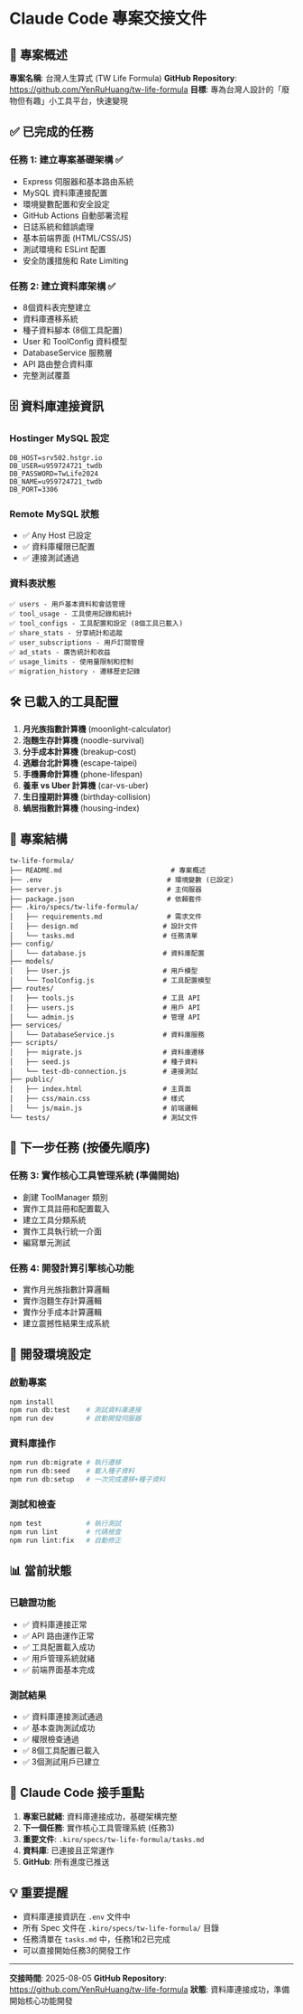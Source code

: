 # Claude Code 專案交接文件

## 🎯 專案概述
**專案名稱**: 台灣人生算式 (TW Life Formula)
**GitHub Repository**: https://github.com/YenRuHuang/tw-life-formula
**目標**: 專為台灣人設計的「廢物但有趣」小工具平台，快速變現

## ✅ 已完成的任務

### 任務 1: 建立專案基礎架構 ✅
- Express 伺服器和基本路由系統
- MySQL 資料庫連接配置
- 環境變數配置和安全設定
- GitHub Actions 自動部署流程
- 日誌系統和錯誤處理
- 基本前端界面 (HTML/CSS/JS)
- 測試環境和 ESLint 配置
- 安全防護措施和 Rate Limiting

### 任務 2: 建立資料庫架構 ✅
- 8個資料表完整建立
- 資料庫遷移系統
- 種子資料腳本 (8個工具配置)
- User 和 ToolConfig 資料模型
- DatabaseService 服務層
- API 路由整合資料庫
- 完整測試覆蓋

## 🗄️ 資料庫連接資訊

### Hostinger MySQL 設定
```env
DB_HOST=srv502.hstgr.io
DB_USER=u959724721_twdb
DB_PASSWORD=TwLife2024
DB_NAME=u959724721_twdb
DB_PORT=3306
```

### Remote MySQL 狀態
- ✅ Any Host 已設定
- ✅ 資料庫權限已配置
- ✅ 連接測試通過

### 資料表狀態
```
✅ users - 用戶基本資料和會話管理
✅ tool_usage - 工具使用記錄和統計
✅ tool_configs - 工具配置和設定 (8個工具已載入)
✅ share_stats - 分享統計和追蹤
✅ user_subscriptions - 用戶訂閱管理
✅ ad_stats - 廣告統計和收益
✅ usage_limits - 使用量限制和控制
✅ migration_history - 遷移歷史記錄
```

## 🛠️ 已載入的工具配置

1. **月光族指數計算機** (moonlight-calculator)
2. **泡麵生存計算機** (noodle-survival)
3. **分手成本計算機** (breakup-cost)
4. **逃離台北計算機** (escape-taipei)
5. **手機壽命計算機** (phone-lifespan)
6. **養車 vs Uber 計算機** (car-vs-uber)
7. **生日撞期計算機** (birthday-collision)
8. **蝸居指數計算機** (housing-index)

## 📁 專案結構

```
tw-life-formula/
├── README.md                           # 專案概述
├── .env                               # 環境變數 (已設定)
├── server.js                          # 主伺服器
├── package.json                       # 依賴套件
├── .kiro/specs/tw-life-formula/
│   ├── requirements.md                # 需求文件
│   ├── design.md                     # 設計文件
│   └── tasks.md                      # 任務清單
├── config/
│   └── database.js                   # 資料庫配置
├── models/
│   ├── User.js                       # 用戶模型
│   └── ToolConfig.js                 # 工具配置模型
├── routes/
│   ├── tools.js                      # 工具 API
│   ├── users.js                      # 用戶 API
│   └── admin.js                      # 管理 API
├── services/
│   └── DatabaseService.js            # 資料庫服務
├── scripts/
│   ├── migrate.js                    # 資料庫遷移
│   ├── seed.js                       # 種子資料
│   └── test-db-connection.js         # 連接測試
├── public/
│   ├── index.html                    # 主頁面
│   ├── css/main.css                  # 樣式
│   └── js/main.js                    # 前端邏輯
└── tests/                            # 測試文件
```

## 🚀 下一步任務 (按優先順序)

### 任務 3: 實作核心工具管理系統 (準備開始)
- 創建 ToolManager 類別
- 實作工具註冊和配置載入
- 建立工具分類系統
- 實作工具執行統一介面
- 編寫單元測試

### 任務 4: 開發計算引擎核心功能
- 實作月光族指數計算邏輯
- 實作泡麵生存計算邏輯
- 實作分手成本計算邏輯
- 建立震撼性結果生成系統

## 🔧 開發環境設定

### 啟動專案
```bash
npm install
npm run db:test    # 測試資料庫連接
npm run dev        # 啟動開發伺服器
```

### 資料庫操作
```bash
npm run db:migrate # 執行遷移
npm run db:seed    # 載入種子資料
npm run db:setup   # 一次完成遷移+種子資料
```

### 測試和檢查
```bash
npm test           # 執行測試
npm run lint       # 代碼檢查
npm run lint:fix   # 自動修正
```

## 📊 當前狀態

### 已驗證功能
- ✅ 資料庫連接正常
- ✅ API 路由運作正常
- ✅ 工具配置載入成功
- ✅ 用戶管理系統就緒
- ✅ 前端界面基本完成

### 測試結果
- ✅ 資料庫連接測試通過
- ✅ 基本查詢測試成功
- ✅ 權限檢查通過
- ✅ 8個工具配置已載入
- ✅ 3個測試用戶已建立

## 🎯 Claude Code 接手重點

1. **專案已就緒**: 資料庫連接成功，基礎架構完整
2. **下一個任務**: 實作核心工具管理系統 (任務3)
3. **重要文件**: `.kiro/specs/tw-life-formula/tasks.md`
4. **資料庫**: 已連接且正常運作
5. **GitHub**: 所有進度已推送

## 💡 重要提醒

- 資料庫連接資訊在 `.env` 文件中
- 所有 Spec 文件在 `.kiro/specs/tw-life-formula/` 目錄
- 任務清單在 `tasks.md` 中，任務1和2已完成
- 可以直接開始任務3的開發工作

---

**交接時間**: 2025-08-05
**GitHub Repository**: https://github.com/YenRuHuang/tw-life-formula
**狀態**: 資料庫連接成功，準備開始核心功能開發
